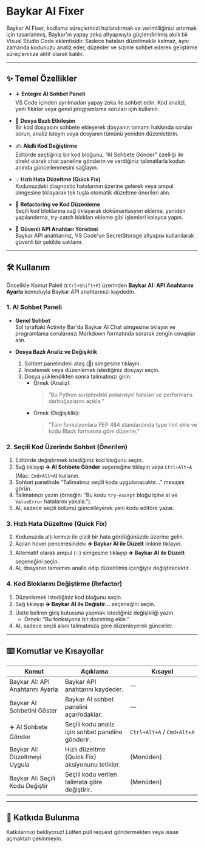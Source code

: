 # Baykar AI Fixer

Baykar AI Fixer, kodlama süreçlerinizi hızlandırmak ve verimliliğinizi artırmak için tasarlanmış, Baykar'ın yapay zeka altyapısıyla güçlendirilmiş akıllı bir Visual Studio Code eklentisidir. Sadece hataları düzeltmekle kalmaz, aynı zamanda kodunuzu analiz eder, düzenler ve sizinle sohbet ederek geliştirme süreçlerinize aktif olarak katılır.


---

## ✨ Temel Özellikler

- ✈️ **Entegre AI Sohbet Paneli**  
  VS Code içinden ayrılmadan yapay zeka ile sohbet edin. Kod analizi, yeni fikirler veya genel programlama soruları için kullanın.

- 📄 **Dosya Bazlı Etkileşim**  
  Bir kod dosyasını sohbete ekleyerek dosyanın tamamı hakkında sorular sorun, analiz isteyin veya dosyanın tümünü yeniden düzenlettirin.

- ✍️ **Akıllı Kod Değiştirme**  
  Editörde seçtiğiniz bir kod bloğunu, “AI Sohbete Gönder” özelliği ile direkt olarak chat paneline gönderin ve verdiğiniz talimatlarla kodun anında güncellenmesini sağlayın.

- 💡 **Hızlı Hata Düzeltme (Quick Fix)**  
  Kodunuzdaki diagnostic hatalarının üzerine gelerek veya ampul simgesine tıklayarak tek tuşla otomatik düzeltme önerileri alın.

- 🔄 **Refactoring ve Kod Düzenleme**  
  Seçili kod bloklarına sağ tıklayarak dokümantasyon ekleme, yeniden yapılandırma, try-catch blokları ekleme gibi işlemleri kolayca yapın.

- 🔐 **Güvenli API Anahtarı Yönetimi**  
  Baykar API anahtarınız, VS Code'un SecretStorage altyapısı kullanılarak güvenli bir şekilde saklanır.

---

## 🛠️ Kullanım

Öncelikle Komut Paleti (`Ctrl+Shift+P`) üzerinden **Baykar AI: API Anahtarını Ayarla** komutuyla Baykar API anahtarınızı kaydedin.

### 1. AI Sohbet Paneli

- **Genel Sohbet**  
  Sol taraftaki Activity Bar'da Baykar AI Chat simgesine tıklayın ve programlama sorularınızı Markdown formatında sorarak zengin cevaplar alın.

- **Dosya Bazlı Analiz ve Değişiklik**  
  1. Sohbet panelindeki ataş (📎) simgesine tıklayın.  
  2. İncelemek veya düzenlemek istediğiniz dosyayı seçin.  
  3. Dosya yüklendikten sonra talimatınızı girin.  
     - Örnek (Analiz):  
       > “Bu Python scriptindeki potansiyel hataları ve performans darboğazlarını açıkla.”  
     - Örnek (Değişiklik):  
       > “Tüm fonksiyonlara PEP 484 standardında type hint ekle ve kodu Black formatına göre düzenle.”

### 2. Seçili Kod Üzerinde Sohbet (Önerilen)

1. Editörde değiştirmek istediğiniz kod bloğunu seçin.  
2. Sağ tıklayıp **✈️ AI Sohbete Gönder** seçeneğine tıklayın veya `Ctrl+Alt+A` (Mac: `Cmd+Alt+A`) kullanın.  
3. Sohbet panelinde “Talimatınız seçili koda uygulanacaktır…” mesajını görün.  
4. Talimatınızı yazın (örneğin: “Bu kodu `try-except` bloğu içine al ve `ValueError` hatalarını yakala.”).  
5. AI, sadece seçili bölümü güncelleyerek yeni kodu editöre yazar.

### 3. Hızlı Hata Düzeltme (Quick Fix)

1. Kodunuzda altı kırmızı ile çizili bir hata gördüğünüzde üzerine gelin.  
2. Açılan hover penceresindeki **✈️ Baykar AI ile Düzelt** linkine tıklayın.  
3. Alternatif olarak ampul (💡) simgesine tıklayıp **✈️ Baykar AI ile Düzelt** seçeneğini seçin.  
4. AI, dosyanın tamamını analiz edip düzeltilmiş içeriğiyle değiştirecektir.

### 4. Kod Bloklarını Değiştirme (Refactor)

1. Düzenlemek istediğiniz kod bloğunu seçin.  
2. Sağ tıklayıp **✈️ Baykar AI ile Değiştir…** seçeneğini seçin.  
3. Üstte beliren giriş kutusuna yapmak istediğiniz değişikliği yazın.  
   - Örnek: “Bu fonksiyona bir docstring ekle.”  
4. AI, sadece seçili alanı talimatınıza göre düzenleyerek günceller.

---

## ⌨️ Komutlar ve Kısayollar

| Komut                             | Açıklama                                     | Kısayol                  |
|-----------------------------------|----------------------------------------------|--------------------------|
| Baykar AI: API Anahtarını Ayarla  | Baykar API anahtarını kaydeder.             | —                        |
| Baykar AI Sohbetini Göster        | Baykar AI sohbet panelini açar/odaklar.      | —                        |
| ✈️ AI Sohbete Gönder               | Seçili kodu analiz için sohbet paneline gönderir. | `Ctrl+Alt+A` / `Cmd+Alt+A` |
| Baykar AI: Düzeltmeyi Uygula      | Hızlı düzeltme (Quick Fix) aksiyonunu tetikler. | (Menüden)                |
| Baykar AI: Seçili Kodu Değiştir   | Seçili kodu verilen talimata göre değiştirir.  | (Menüden)                |

---

## 🤝 Katkıda Bulunma

Katkılarınızı bekliyoruz! Lütfen pull request göndermekten veya issue açmaktan çekinmeyin.  
